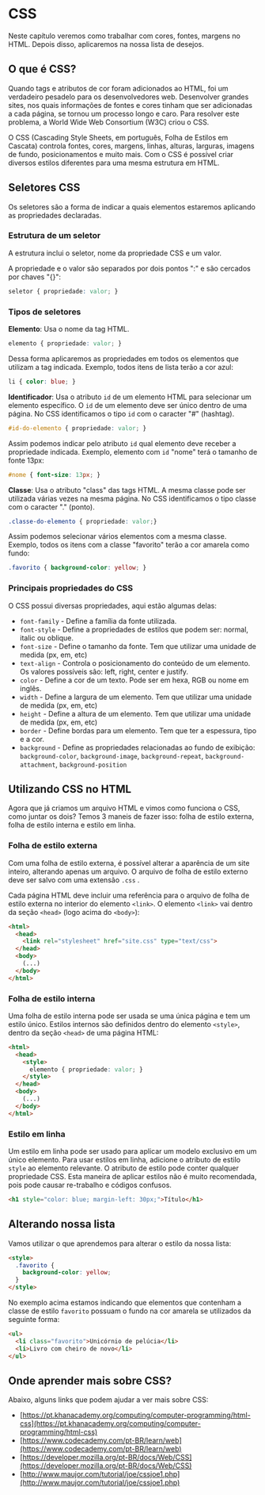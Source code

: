 # CSS

Neste capítulo veremos como trabalhar com cores, fontes, margens no HTML.
Depois disso, aplicaremos na nossa lista de desejos.

## O que é CSS?

Quando tags e atributos de cor foram adicionados ao HTML, foi um verdadeiro
pesadelo para os desenvolvedores web. Desenvolver grandes sites, nos quais
informações de fontes e cores tinham que ser adicionadas a cada página, se
tornou um processo longo e caro. Para resolver este problema, a World Wide Web
Consortium (W3C) criou o CSS.

O CSS (Cascading Style Sheets, em português, Folha de Estilos em Cascata)
controla fontes, cores, margens, linhas, alturas, larguras, imagens de fundo,
posicionamentos e muito mais. Com o CSS é possível criar diversos estilos
diferentes para uma mesma estrutura em HTML.

## Seletores CSS

Os seletores são a forma de indicar a quais elementos estaremos aplicando as
propriedades declaradas.

### Estrutura de um seletor

A estrutura inclui o seletor, nome da propriedade CSS e um valor.

A propriedade e o valor são separados por dois pontos ":" e são cercados por
chaves "{}":

```css
seletor { propriedade: valor; }
```

### Tipos de seletores

**Elemento**: Usa o nome da tag HTML.

```css
elemento { propriedade: valor; }
```

Dessa forma aplicaremos as propriedades em todos os elementos que utilizam a
tag indicada. Exemplo, todos itens de lista terão a cor azul:

```css
li { color: blue; }
```

**Identificador**: Usa o atributo `id` de um elemento HTML para selecionar um
elemento específico. O `id` de um elemento deve ser único dentro de uma página.
No CSS identificamos o tipo `id` com o caracter "#" (hashtag).

```css
#id-do-elemento { propriedade: valor; }
```

Assim podemos indicar pelo atributo `id` qual elemento deve receber a propriedade
indicada. Exemplo, elemento com `id` "nome" terá o tamanho de fonte 13px:

```css
#nome { font-size: 13px; }
```

**Classe**: Usa o atributo "class" das tags HTML. A mesma classe pode ser
utilizada várias vezes na mesma página. No CSS identificamos o tipo classe com
o caracter "." (ponto).

```css
.classe-do-elemento { propriedade: valor;}
```

Assim podemos selecionar vários elementos com a mesma classe. Exemplo, todos os
itens com a classe "favorito" terão a cor amarela como fundo:

```css
.favorito { background-color: yellow; }
```

### Principais propriedades do CSS

O CSS possui diversas propriedades, aqui estão algumas delas:

* `font-family` - Define a família da fonte utilizada.
* `font-style` - Define a propriedades de estilos que podem ser: normal,
  italic ou oblique.
* `font-size` - Define o tamanho da fonte. Tem que utilizar uma unidade de
  medida (px, em, etc)
* `text-align` - Controla o posicionamento do conteúdo de um elemento. Os
  valores possíveis são: left, right, center e justify.
* `color` - Define a cor de um texto. Pode ser em hexa, RGB ou nome em inglês.
* `width` - Define a largura de um elemento. Tem que utilizar uma unidade de
  medida (px, em, etc)
* `height` - Define a altura de um elemento. Tem que utilizar uma unidade de
  medida (px, em, etc)
* `border` - Define bordas para um elemento. Tem que ter a espessura, tipo e a
  cor.
* `background` - Define as propriedades relacionadas ao fundo de exibição:
  `background-color`, `background-image`, `background-repeat`,
  `background-attachment`, `background-position`

## Utilizando CSS no HTML

Agora que já criamos um arquivo HTML e vimos como funciona o CSS, como juntar
os dois? Temos 3 maneis de fazer isso: folha de estilo externa, folha de
estilo interna e estilo em linha.

### Folha de estilo externa

Com uma folha de estilo externa, é possível alterar a aparência de um site
inteiro, alterando apenas um arquivo. O arquivo de folha de estilo externo
deve ser salvo com uma extensão `.css` .

Cada página HTML deve incluir uma referência para o arquivo de folha de
estilo externa no interior do elemento `<link>`. O elemento `<link>` vai
dentro da seção `<head>` (logo acima do `<body>`):

```html
<html>
  <head>
    <link rel="stylesheet" href="site.css" type="text/css">
  </head>
  <body>
    (...)
  </body>
</html>
```

### Folha de estilo interna

Uma folha de estilo interna pode ser usada se uma única página e tem um
estilo único. Estilos internos são definidos dentro do elemento `<style>`,
dentro da seção `<head>` de uma página HTML:

```html
<html>
  <head>
    <style>
      elemento { propriedade: valor; }
    </style>
  </head>
  <body>
    (...)
  </body>
</html>
```

### Estilo em linha

Um estilo em linha pode ser usado para aplicar um modelo exclusivo em um
único elemento.
Para usar estilos em linha, adicione o atributo de estilo `style` ao
elemento relevante. O atributo de estilo pode conter qualquer propriedade CSS.
Esta maneira de aplicar estilos não é muito recomendada, pois pode causar
re-trabalho e códigos confusos.

```html
<h1 style="color: blue; margin-left: 30px;">Título</h1>
```

## Alterando nossa lista

Vamos utilizar o que aprendemos para alterar o estilo da nossa lista:

```html
<style>
  .favorito {
    background-color: yellow;
  }
</style>
```

No exemplo acima estamos indicando que elementos que contenham a classe de
estilo `favorito` possuam o fundo na cor amarela se utilizados da seguinte forma:

```html
<ul>
  <li class="favorito">Unicórnio de pelúcia</li>
  <li>Livro com cheiro de novo</li>
</ul>
```

## Onde aprender mais sobre CSS?

Abaixo, alguns links que podem ajudar a ver mais sobre CSS:

* [https://pt.khanacademy.org/computing/computer-programming/html-css](https://pt.khanacademy.org/computing/computer-programming/html-css)
* [https://www.codecademy.com/pt-BR/learn/web](https://www.codecademy.com/pt-BR/learn/web)
* [https://developer.mozilla.org/pt-BR/docs/Web/CSS](https://developer.mozilla.org/pt-BR/docs/Web/CSS)
* [http://www.maujor.com/tutorial/joe/cssjoe1.php](http://www.maujor.com/tutorial/joe/cssjoe1.php)
